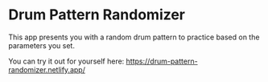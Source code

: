 # Drum Pattern Randomizer

This app presents you with a random drum pattern to practice based on the parameters you set.

You can try it out for yourself here: https://drum-pattern-randomizer.netlify.app/
